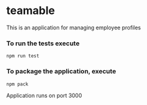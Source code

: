 # teamable
This is an application for managing employee profiles

### To run the tests execute

    npm run test

### To package the application, execute

    npm pack

    
Application runs on port 3000

